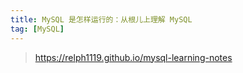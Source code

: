 ```yaml
---
title: MySQL 是怎样运行的：从根儿上理解 MySQL
tag: [MySQL]
---
```


> <https://relph1119.github.io/mysql-learning-notes>

#
